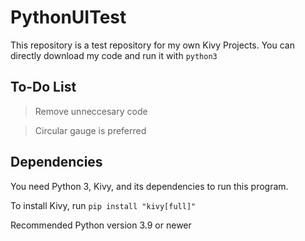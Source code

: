 # PythonUITest
This repository is a test repository for my own Kivy Projects. You can directly download my code and run it with `python3`

## To-Do List

> Remove unneccesary code	

> Circular gauge is preferred

## Dependencies
You need Python 3, Kivy, and its dependencies to run this program.

To install Kivy, run `pip install "kivy[full]"`

Recommended Python version 3.9 or newer
